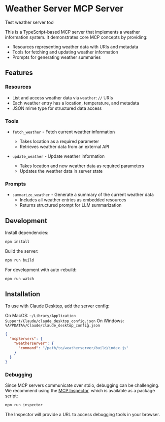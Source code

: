# Weather Server MCP Server

Test weather server tool

This is a TypeScript-based MCP server that implements a weather information system. It demonstrates core MCP concepts by providing:

- Resources representing weather data with URIs and metadata
- Tools for fetching and updating weather information
- Prompts for generating weather summaries

## Features

### Resources
- List and access weather data via `weather://` URIs
- Each weather entry has a location, temperature, and metadata
- JSON mime type for structured data access

### Tools
- `fetch_weather` - Fetch current weather information
  - Takes location as a required parameter
  - Retrieves weather data from an external API

- `update_weather` - Update weather information
  - Takes location and new weather data as required parameters
  - Updates the weather data in server state

### Prompts
- `summarize_weather` - Generate a summary of the current weather data
  - Includes all weather entries as embedded resources
  - Returns structured prompt for LLM summarization

## Development

Install dependencies:
```bash
npm install
```

Build the server:
```bash
npm run build
```

For development with auto-rebuild:
```bash
npm run watch
```

## Installation

To use with Claude Desktop, add the server config:

On MacOS: `~/Library/Application Support/Claude/claude_desktop_config.json`
On Windows: `%APPDATA%/Claude/claude_desktop_config.json`

```json
{
  "mcpServers": {
    "weatherserver": {
      "command": "/path/to/weatherserver/build/index.js"
    }
  }
}
```

### Debugging

Since MCP servers communicate over stdio, debugging can be challenging. We recommend using the [MCP Inspector](https://github.com/modelcontextprotocol/inspector), which is available as a package script:

```bash
npm run inspector
```

The Inspector will provide a URL to access debugging tools in your browser.
